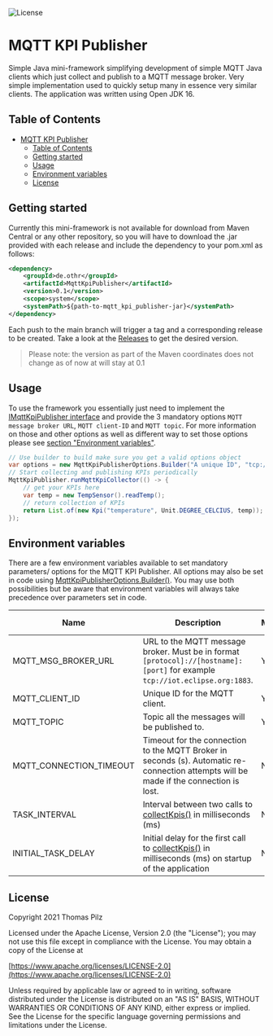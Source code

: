 ![License](https://img.shields.io/badge/License-Apache_2.0-blue.svg)

# MQTT KPI Publisher
Simple Java mini-framework simplifying development of simple MQTT Java clients which just collect and publish to a MQTT message broker.
Very simple implementation used to quickly setup many in essence very similar clients. The application was written using Open JDK 16.

## Table of Contents
- [MQTT KPI Publisher](#mqtt-kpi-publisher)
  - [Table of Contents](#table-of-contents)
  - [Getting started](#getting-started)
  - [Usage](#usage)
  - [Environment variables](#environment-variables)
  - [License](#license)

## Getting started
Currently this mini-framework is not available for download from Maven Central or any other repository, so you will have to download the .jar provided with each release and include the dependency to your pom.xml as follows:
```xml
<dependency>
    <groupId>de.othr</groupId>
    <artifactId>MqttKpiPublisher</artifactId>
    <version>0.1</version>
    <scope>system</scope>
    <systemPath>${path-to-mqtt_kpi_publisher-jar}</systemPath>
</dependency>
```  
Each push to the main branch will trigger a tag and a corresponding release to be created. Take a look at the [Releases](https://github.com/Mushroomator/MQTT-KPI-Publisher/releases) to get the desired version. 
> Please note: the version as part of the Maven coordinates does not change as of now at will stay at 0.1

## Usage
To use the framework you essentially just need to implement the [IMqttKpiPublisher interface](src/main/java/de/othr/mqtt_kpi_publisher/publisher/IMqttKpiPublisher.java) and provide the 3 mandatory options `MQTT message broker URL`, `MQTT client-ID` and `MQTT topic`. For more information on those and other options as well as different way to set those options please see [section "Environment variables"](#environment-variables).
```java
// Use builder to build make sure you get a valid options object
var options = new MqttKpiPublisherOptions.Builder("A unique ID", "tcp://iot.eclipse.org:1883", "/test/topic").build();
// Start collecting and publishing KPIs periodically
MqttKpiPublisher.runMqttKpiCollector(() -> {
    // get your KPIs here
    var temp = new TempSensor().readTemp();
    // return collection of KPIs
    return List.of(new Kpi("temperature", Unit.DEGREE_CELCIUS, temp));
});
```

## Environment variables
There are a few environment variables available to set mandatory parameters/ options for the MQTT KPI Publisher. All options may also be set in code using [MqttKpiPublisherOptions.Builder()](src/main/java/de/othr/mqtt_kpi_publisher/publisher/MqttKpiPublisherOptions.java). You may use both possibilities but be aware that environment variables will always take precedence over parameters set in code. 

| Name                    | Description                                                                                                                                                                       | Mandatory? | Default value |
| ----------------------- | --------------------------------------------------------------------------------------------------------------------------------------------------------------------------------- | ---------- | ------------- |
| MQTT_MSG_BROKER_URL     | URL to the MQTT message broker. Must be in format `[protocol]://[hostname]:[port]` for example `tcp://iot.eclipse.org:1883`.                                                      | Yes        | -             |
| MQTT_CLIENT_ID          | Unique ID for the MQTT client.                                                                                                                                                    | Yes        | -             |
| MQTT_TOPIC              | Topic all the messages will be published to.                                                                                                                                      | Yes        | -             |
| MQTT_CONNECTION_TIMEOUT | Timeout for the connection to the MQTT Broker in seconds (s). Automatic re-connection attempts will be made if the connection is lost.                                            | No         | 10            |
| TASK_INTERVAL           | Interval between two calls to [collectKpis()](src/main/java/de/othr/mqtt_kpi_publisher/publisher/IMqttKpiPublisher.java) in milliseconds (ms)                                     | No         | 5000          |
| INITIAL_TASK_DELAY      | Initial delay for the first call to [collectKpis()](src/main/java/de/othr/mqtt_kpi_publisher/publisher/IMqttKpiPublisher.java) in milliseconds (ms) on startup of the application | No         | 0             |

## License
Copyright 2021 Thomas Pilz

Licensed under the Apache License, Version 2.0 (the "License");
you may not use this file except in compliance with the License.
You may obtain a copy of the License at

  [https://www.apache.org/licenses/LICENSE-2.0](https://www.apache.org/licenses/LICENSE-2.0)

Unless required by applicable law or agreed to in writing, software
distributed under the License is distributed on an "AS IS" BASIS,
WITHOUT WARRANTIES OR CONDITIONS OF ANY KIND, either express or implied.
See the License for the specific language governing permissions and
limitations under the License.